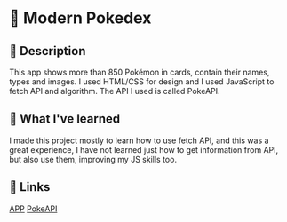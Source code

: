 ﻿# 🐾 Modern Pokedex
 
 ## 📜 Description
 
 This app shows more than 850 Pokémon in cards, contain their names, types and images. I used HTML/CSS for design and I used JavaScript to fetch API and algorithm. The API I used is called PokeAPI.
 
 
 ## 📖 What I've learned
 
 I made this project mostly to learn how to use fetch API, and this was a great experience, I have not learned just how to get information from API, but also use them, improving my JS skills too.
 
 ## 📝 Links

[APP](https://modern-pokedex-er1c.netlify.app/)
[PokeAPI](https://pokeapi.co/)
